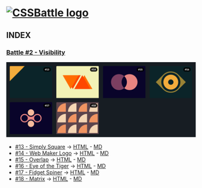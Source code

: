 # [![CSSBattle logo](https://cssbattle.dev/images/logo.svg)](https://cssbattle.dev)

## INDEX

### [Battle #2 - Visibility](https://cssbattle.dev/battle/2)

![Battle Katas img](../img/Battle2.png)

- [#13 - Simply Square](https://cssbattle.dev/play/13) -> [HTML](./13.TotallyTriangle.html) - [MD](./13.TotallyTriangle.md)
- [#14 - Web Maker Logo](https://cssbattle.dev/play/14) -> [HTML](./14.WebMakerLogo.html) - [MD](./14.WebMakerLogo.md)
- [#15 - Overlap](https://cssbattle.dev/play/15) -> [HTML](./15.Overlap.html) - [MD](./15.Overlap.md)
- [#16 - Eye of the Tiger](https://cssbattle.dev/play/16) -> [HTML](./16.EyeOfTheTiger.html) - [MD](./16.EyeOfTheTiger.md)
- [#17 - Fidget Spiner](https://cssbattle.dev/play/17) -> [HTML](./17.FidgetSpiner.html) - [MD](./17.FidgetSpiner.md)
- [#18 - Matrix](https://cssbattle.dev/play/18) -> [HTML](./18.Matrix.html) - [MD](./18.Matrix.md)
